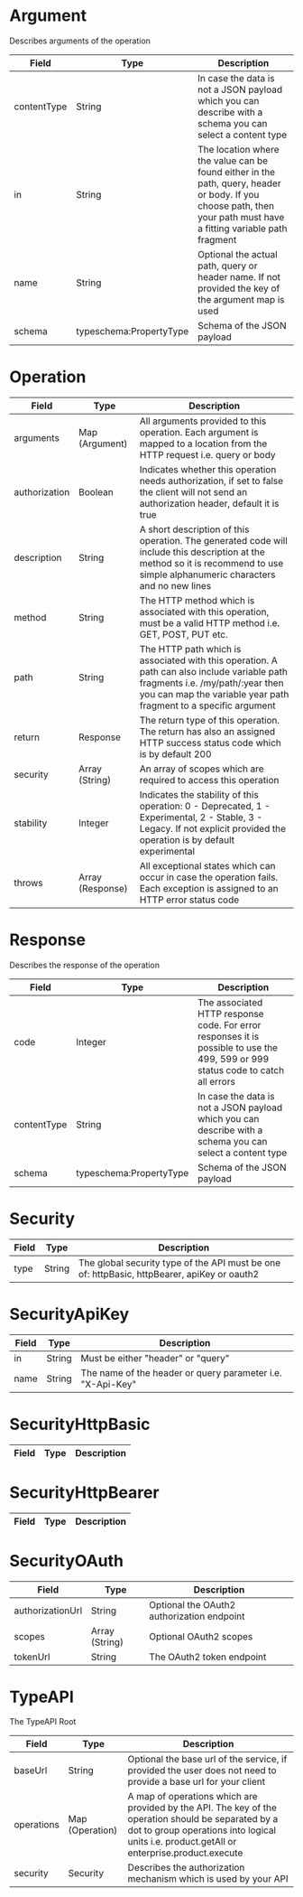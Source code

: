 # Argument

Describes arguments of the operation

Field | Type | Description
----- | ---- | -----------
contentType | String | In case the data is not a JSON payload which you can describe with a schema you can select a content type
in | String | The location where the value can be found either in the path, query, header or body. If you choose path, then your path must have a fitting variable path fragment
name | String | Optional the actual path, query or header name. If not provided the key of the argument map is used
schema | typeschema:PropertyType | Schema of the JSON payload


# Operation

Field | Type | Description
----- | ---- | -----------
arguments | Map (Argument) | All arguments provided to this operation. Each argument is mapped to a location from the HTTP request i.e. query or body
authorization | Boolean | Indicates whether this operation needs authorization, if set to false the client will not send an authorization header, default it is true
description | String | A short description of this operation. The generated code will include this description at the method so it is recommend to use simple alphanumeric characters and no new lines
method | String | The HTTP method which is associated with this operation, must be a valid HTTP method i.e. GET, POST, PUT etc.
path | String | The HTTP path which is associated with this operation. A path can also include variable path fragments i.e. /my/path/:year then you can map the variable year path fragment to a specific argument
return | Response | The return type of this operation. The return has also an assigned HTTP success status code which is by default 200
security | Array (String) | An array of scopes which are required to access this operation
stability | Integer | Indicates the stability of this operation: 0 - Deprecated, 1 - Experimental, 2 - Stable, 3 - Legacy. If not explicit provided the operation is by default experimental
throws | Array (Response) | All exceptional states which can occur in case the operation fails. Each exception is assigned to an HTTP error status code


# Response

Describes the response of the operation

Field | Type | Description
----- | ---- | -----------
code | Integer | The associated HTTP response code. For error responses it is possible to use the 499, 599 or 999 status code to catch all errors
contentType | String | In case the data is not a JSON payload which you can describe with a schema you can select a content type
schema | typeschema:PropertyType | Schema of the JSON payload


# Security

Field | Type | Description
----- | ---- | -----------
type | String | The global security type of the API must be one of: httpBasic, httpBearer, apiKey or oauth2


# SecurityApiKey

Field | Type | Description
----- | ---- | -----------
in | String | Must be either "header" or "query"
name | String | The name of the header or query parameter i.e. "X-Api-Key"


# SecurityHttpBasic

Field | Type | Description
----- | ---- | -----------


# SecurityHttpBearer

Field | Type | Description
----- | ---- | -----------


# SecurityOAuth

Field | Type | Description
----- | ---- | -----------
authorizationUrl | String | Optional the OAuth2 authorization endpoint
scopes | Array (String) | Optional OAuth2 scopes
tokenUrl | String | The OAuth2 token endpoint


# TypeAPI

The TypeAPI Root

Field | Type | Description
----- | ---- | -----------
baseUrl | String | Optional the base url of the service, if provided the user does not need to provide a base url for your client
operations | Map (Operation) | A map of operations which are provided by the API. The key of the operation should be separated by a dot to group operations into logical units i.e. product.getAll or enterprise.product.execute
security | Security | Describes the authorization mechanism which is used by your API

